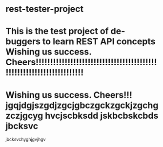 # rest-tester-project
This is the test project of de-buggers to learn REST API concepts
Wishing us success. Cheers!!!!!!!!!!!!!!!!!!!!!!!!!!!!!!!!!!!!!!!!!!!!!!!!!!!!!!!!!!!!!!!!!!!!!
=======
Wishing us success. Cheers!!!
jgqjdgjszgdjzgcjgbczgckzgckjzgchgzczjgcyg
hvcjscbksdd
jskbcbskcbds
jbcksvc
=======
jbcksvchyghjgvjhgv

